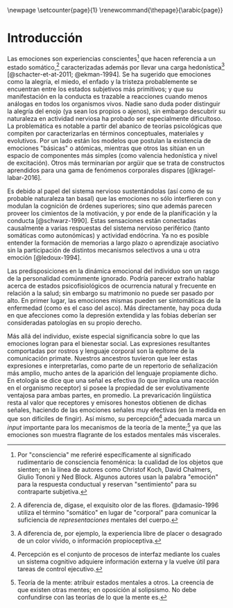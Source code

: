 \newpage
\setcounter{page}{1}
\renewcommand{\thepage}{\arabic{page}}

# Introducción

Las emociones son experiencias conscientes[^conscious] que hacen
referencia a un estado somático,[^somatic] caracterizadas además por
llevar una carga hedonística[^hedonistic] [@schacter-et-at-2011;
@ekman-1994]. Se ha sugerido que emociones como la alegría, el miedo,
el enfado y la tristeza probablemente se encuentran entre los estados
subjetivos más primitivos; y que su manifestación en la conducta es
trazable a reacciones cuando menos análogas en todos los organismos
vivos. Nadie sano duda poder distinguir la alegría del enojo (ya sean
los propios o ajenos), sin embargo descubrir su naturaleza en actividad
nerviosa ha probado ser especialmente dificultoso. La problemática
es notable a partir del abanico de teorías psicológicas que compiten
por caracterizarlas en términos conceptuales, materiales y
evolutivos. Por un lado están los modelos que postulan la existencia
de emociones "básicas" o atómicas, mientras que otros las sitúan en un
espacio de componentes más simples (como valencia hedonística y nivel
de excitación). Otros más terminarían por argüir que se trata de
constructos aprendidos para una gama de fenómenos corporales dispares
[@kragel-labar-2016].

[^conscious]: Por "consciencia" me referiré específicamente al
    significado rudimentario de consciencia fenoménica: la cualidad de
    los objetos que sienten; en la línea de autores como Christof
    Koch, David Chalmers, Giulio Tononi y Ned Block. Algunos autores
    usan la palabra "emoción" para la respuesta conductual y reservan
    "sentimiento" para su contraparte subjetiva.
[^hedonistic]: A diferencia de, por ejemplo, la experiencia libre de
    placer o desagrado de un color vívido, o información
    propioceptiva.
[^somatic]: A diferencia de, dígase, el exquisito olor de las
    flores. @damasio-1996 utiliza el término "somático" en lugar de
    "corporal" para comunicar la suficiencia de _representaciones_
    mentales del cuerpo.

Es debido al papel del sistema nervioso sustentándolas (así como de su
probable naturaleza tan basal) que las emociones no sólo interfieren
con y modulan la cognición de órdenes superiores; sino que además
parecen proveer los cimientos de la motivación, y por ende de la
planificación y la conducta [@schwarz-1990]. Estas sensaciones están
conectadas causalmente a varias respuestas del sistema nervioso
periférico (tanto somáticas como autonómicas) y actividad
endócrina. Ya no es posible entender la formación de memorias a largo
plazo o aprendizaje asociativo sin la participación de distintos
mecanismos selectivos a una u otra emoción [@ledoux-1994].

Las predisposiciones en la dinámica emocional del individuo son un
rasgo de la personalidad comúnmente ignorado. Podría parecer extraño
hablar acerca de estados psicofisiológicos de ocurrencia natural y
frecuente en relación a la salud; sin embargo su matrimonio no puede
ser pasado por alto. En primer lugar, las emociones mismas pueden ser
sintomáticas de la enfermedad (como es el caso del asco). Más
directamente, hay poca duda en que afecciones como la depresión
extendida y las fobias deberían ser consideradas patologías en su
propio derecho.

Más allá del individuo, existe especial significancia sobre lo que las
emociones logran para el bienestar social. Las expresiones resultantes
comportadas por rostros y lenguaje corporal son la epítome de la
comunicación primate. Nuestros ancestros tuvieron que leer estas
expresiones e interpretarlas, como parte de un repertorio de
señalización más amplio, mucho antes de la aparición del lenguaje
propiamente dicho. En etología se dice que una señal es efectiva (lo
que implica una reacción en el organismo receptor) si posee la
propiedad de ser evolutivamente ventajosa para ambas partes, en
promedio. La prevaricación lingüística resta al valor que receptores y
emisores honestos obtienen de dichas señales, haciendo de las
emociones señales muy efectivas (en la medida en que son difíciles de
fingir). Así mismo, su percepción[^perception] adecuada marca un
_input_ importante para los mecanismos de la teoría de la
mente;[^theory-of-mind] ya que las emociones son muestra flagrante de
los estados mentales más viscerales.

[^perception]: Percepción es el conjunto de procesos de interfaz
    mediante los cuales un sistema cognitivo adquiere información
    externa y la vuelve útil para tareas de control ejecutivo.
[^theory-of-mind]: Teoría de la mente: atribuir estados mentales a
    otros. La creencia de que existen otras mentes; en oposición al
    solipsismo. No debe confundirse con las teorías de lo que la mente
    es.

<!-- La literatura psicológica está comprometida a discutir el origen -->
<!-- biológico y relevancia de las emociones. Un tema importante es lo que -->
<!-- llamaré la hipótesis del procesamiento emocional automático: si la -->
<!-- expresión facial es una señal tan importante de estados internos para -->
<!-- especies sociales como la nuestra, es razonable preguntarse si una -->
<!-- adaptación cognitiva pudo haber evolucionado para decodificarla empero -->
<!-- la ausencia de atención visuoespacial,[^attention] y quizás de forma -->
<!-- no consciente. Muy de la mano viene la hipótesis del sesgo por -->
<!-- valencias negativas. A saber, que la susodicha facultad de atajo -->
<!-- podría favorecer el procesamiento de ciertas emociones desagradables, -->
<!-- debido a que a ocurren más a menudo junto con situaciones de vida o -->
<!-- muerte. -->

[^attention]: La atención se refiere burdamente a las facultades
    psicológicas de filtrar y retener la información
    disponible. Asignación de recursos cognitivos limitados.
